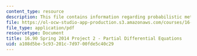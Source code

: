 ```yaml
---
content_type: resource
description: This file contains information regarding probabilistic methods and optimization.
file: https://ol-ocw-studio-app-production.s3.amazonaws.com/courses/16-90-computational-methods-in-aerospace-engineering-spring-2014/a108d5be5c93201c7d9700fde5c40c29_MIT16_90S14_Project2.pdf
file_type: application/pdf
resourcetype: Document
title: 16.90 Spring 2014 Project 2 - Partial Differential Equations
uid: a108d5be-5c93-201c-7d97-00fde5c40c29
---
```

